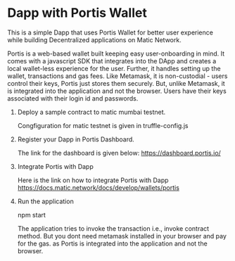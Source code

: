 # Dapp with Portis Wallet

This is a simple Dapp that uses Portis Wallet for better user experience while building Decentralized applications on Matic Network.

Portis is a web-based wallet built keeping easy user-onboarding in mind. It comes with a javascript SDK that integrates into the DApp 
and creates a local wallet-less experience for the user. Further, it handles setting up the wallet, transactions and gas fees. 
Like Metamask, it is non-custodial - users control their keys, Portis just stores them securely. 
But, unlike Metamask, it is integrated into the application and not the browser. Users have their keys associated with their login id and passwords.

  1. Deploy a sample contract to matic mumbai testnet.

     Congfiguration for matic testnet is given in truffle-config.js
     
  2. Register your Dapp in Portis Dashboard.
  
     The link for the dashboard is given below:
     https://dashboard.portis.io/
     
  3. Integrate Portis with Dapp
  
     Here is the link on how to integrate Portis with Dapp
     https://docs.matic.network/docs/develop/wallets/portis
     
  4. Run the application
  
     npm start
     
     The application tries to invoke the transaction i.e., invoke contract method. But you dont need metamask installed in your browser and pay for the gas.
     as Portis is integrated into the application and not the browser.
